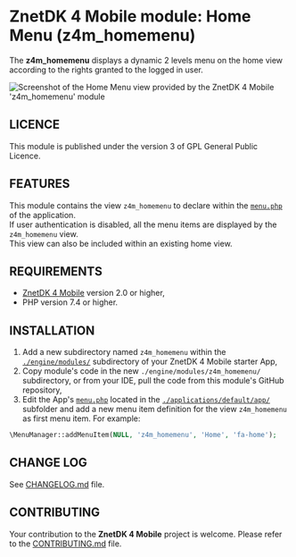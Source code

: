 # ZnetDK 4 Mobile module: Home Menu (z4m_homemenu)
The **z4m_homemenu** displays a dynamic 2 levels menu on the home view according
to the rights granted to the logged in user.

![Screenshot of the Home Menu view provided by the ZnetDK 4 Mobile 'z4m_homemenu' module](https://mobile.znetdk.fr/applications/default/public/images/modules/z4m_homemenu/screenshot.png?v1.0)
## LICENCE
This module is published under the version 3 of GPL General Public Licence.

## FEATURES
This module contains the view `z4m_homemenu` to declare within the
[`menu.php`](/../../../znetdk4mobile/blob/master/applications/default/app/menu.php) of the
application.  
If user authentication is disabled, all the menu items are displayed by the
`z4m_homemenu` view.   
This view can also be included within an existing home view.

## REQUIREMENTS
- [ZnetDK 4 Mobile](/../../../znetdk4mobile) version 2.0 or higher,
- PHP version 7.4 or higher.

## INSTALLATION
1. Add a new subdirectory named `z4m_homemenu` within the
[`./engine/modules/`](/../../../znetdk4mobile/tree/master/engine/modules/) subdirectory of your
ZnetDK 4 Mobile starter App,
2. Copy module's code in the new `./engine/modules/z4m_homemenu/` subdirectory,
or from your IDE, pull the code from this module's GitHub repository,
3. Edit the App's [`menu.php`](/../../../znetdk4mobile/blob/master/applications/default/app/menu.php)
located in the [`./applications/default/app/`](/../../../znetdk4mobile/tree/master/applications/default/app/)
subfolder and add a new menu item definition for the view `z4m_homemenu` as first menu item.
For example:  
```php
\MenuManager::addMenuItem(NULL, 'z4m_homemenu', 'Home', 'fa-home');
```

## CHANGE LOG
See [CHANGELOG.md](CHANGELOG.md) file.

## CONTRIBUTING
Your contribution to the **ZnetDK 4 Mobile** project is welcome. Please refer to the [CONTRIBUTING.md](https://github.com/pascal-martinez/znetdk4mobile/blob/master/CONTRIBUTING.md) file.
